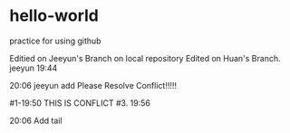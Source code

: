 # hello-world
practice for using github

Editied on Jeeyun's Branch on local repository
Edited on Huan's Branch.
jeeyun 19:44

20:06 jeeyun add
Please Resolve Conflict!!!!!




#1-19:50 THIS IS CONFLICT
#3. 19:56



20:06 Add tail